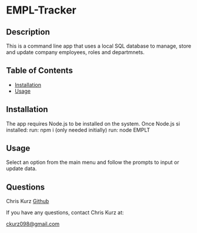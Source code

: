 

# EMPL-Tracker

## Description
This is a command line app that uses a local SQL database to manage, store and update company employees, roles and departmnets. 



## Table of Contents  
    
* [Installation](#installation)
* [Usage](#usage) 

## Installation
The app requires Node.js to be installed on the system.
Once Node.js si installed:
run: npm i (only needed initially)
run: node EMPLT 
         

## Usage
Select an option from the main menu and follow the prompts to input or update data.
           
## Questions
Chris Kurz              [Github](https://github.com/chriskurz098)

If you have any questions, contact Chris Kurz at:

[ckurz098@gmail.com](mailto:ckurz098@gmail.com)


